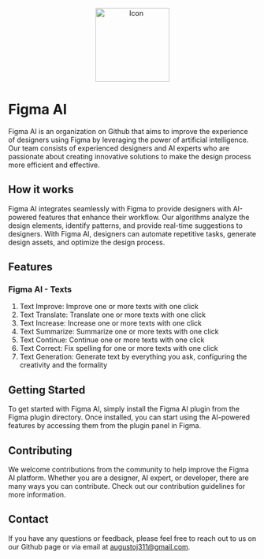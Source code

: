 <p align="center">
  <img width="150" alt="Icon" src="https://user-images.githubusercontent.com/59159025/222266387-8e2963e4-abc4-4c5f-b3d2-6af8e05e0079.png">
</p>

# Figma AI

Figma AI is an organization on Github that aims to improve the experience of designers using Figma by leveraging the power of artificial intelligence. Our team consists of experienced designers and AI experts who are passionate about creating innovative solutions to make the design process more efficient and effective.

## How it works

Figma AI integrates seamlessly with Figma to provide designers with AI-powered features that enhance their workflow. Our algorithms analyze the design elements, identify patterns, and provide real-time suggestions to designers. With Figma AI, designers can automate repetitive tasks, generate design assets, and optimize the design process.

## Features

### Figma AI - Texts

1. Text Improve: Improve one or more texts with one click 
2. Text Translate: Translate one or more texts with one click 
3. Text Increase: Increase one or more texts with one click
4. Text Summarize: Summarize one or more texts with one click
5. Text Continue: Continue one or more texts with one click
6. Text Correct: Fix spelling for one or more texts with one click
7. Text Generation: Generate text by everything you ask, configuring the creativity and the formality

## Getting Started

To get started with Figma AI, simply install the Figma AI plugin from the Figma plugin directory. Once installed, you can start using the AI-powered features by accessing them from the plugin panel in Figma.

## Contributing

We welcome contributions from the community to help improve the Figma AI platform. Whether you are a designer, AI expert, or developer, there are many ways you can contribute. Check out our contribution guidelines for more information.

## Contact

If you have any questions or feedback, please feel free to reach out to us on our Github page or via email at augustoj311@gmail.com.
